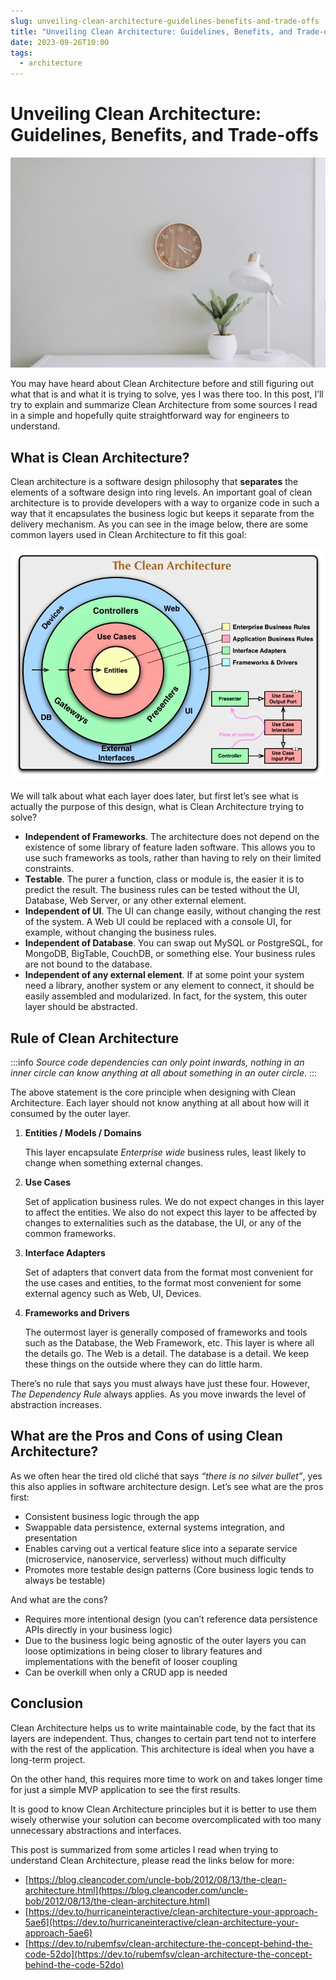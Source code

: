 ```yaml
---
slug: unveiling-clean-architecture-guidelines-benefits-and-trade-offs
title: "Unveiling Clean Architecture: Guidelines, Benefits, and Trade-offs"
date: 2023-09-26T10:00
tags:
  - architecture
---
```


Unveiling Clean Architecture: Guidelines, Benefits, and Trade-offs
==================================================================

![Photo by Samantha Gades on Unsplash](wall.webp)

You may have heard about Clean Architecture before and still figuring out what that is and what it is trying to solve, yes I was there too. In this post, I’ll try to explain and summarize Clean Architecture from some sources I read in a simple and hopefully quite straightforward way for engineers to understand.

<!-- truncate -->

## What is Clean Architecture?

Clean architecture is a software design philosophy that **separates** the elements of a software design into ring levels. An important goal of clean architecture is to provide developers with a way to organize code in such a way that it encapsulates the business logic but keeps it separate from the delivery mechanism. As you can see in the image below, there are some common layers used in Clean Architecture to fit this goal:

![Source: blog.cleancoder.com](clean.webp)

We will talk about what each layer does later, but first let’s see what is actually the purpose of this design, what is Clean Architecture trying to solve?

*   **Independent of Frameworks**. The architecture does not depend on the existence of some library of feature laden software. This allows you to use such frameworks as tools, rather than having to rely on their limited constraints.
*   **Testable**. The purer a function, class or module is, the easier it is to predict the result. The business rules can be tested without the UI, Database, Web Server, or any other external element.
*   **Independent of UI**. The UI can change easily, without changing the rest of the system. A Web UI could be replaced with a console UI, for example, without changing the business rules.
*   **Independent of Database**. You can swap out MySQL or PostgreSQL, for MongoDB, BigTable, CouchDB, or something else. Your business rules are not bound to the database.
*   **Independent of any external element**. If at some point your system need a library, another system or any element to connect, it should be easily assembled and modularized. In fact, for the system, this outer layer should be abstracted.

## Rule of Clean Architecture

:::info
_Source code dependencies can only point inwards, nothing in an inner circle can know anything at all about something in an outer circle_.
:::

The above statement is the core principle when designing with Clean Architecture. Each layer should not know anything at all about how will it consumed by the outer layer.

1.  **Entities / Models / Domains**
    
    This layer encapsulate _Enterprise wide_ business rules, least likely to change when something external changes.
2.  **Use Cases**

    Set of application business rules. We do not expect changes in this layer to affect the entities. We also do not expect this layer to be affected by changes to externalities such as the database, the UI, or any of the common frameworks.
3.  **Interface Adapters**
    
    Set of adapters that convert data from the format most convenient for the use cases and entities, to the format most convenient for some external agency such as Web, UI, Devices.
4.  **Frameworks and Drivers**
    
    The outermost layer is generally composed of frameworks and tools such as the Database, the Web Framework, etc. This layer is where all the details go. The Web is a detail. The database is a detail. We keep these things on the outside where they can do little harm.

There’s no rule that says you must always have just these four. However, _The Dependency Rule_ always applies. As you move inwards the level of abstraction increases.

## What are the Pros and Cons of using Clean Architecture?

As we often hear the tired old cliché that says _“there is no silver bullet”_, yes this also applies in software architecture design. Let’s see what are the pros first:

*   Consistent business logic through the app
*   Swappable data persistence, external systems integration, and presentation
*   Enables carving out a vertical feature slice into a separate service (microservice, nanoservice, serverless) without much difficulty
*   Promotes more testable design patterns (Core business logic tends to always be testable)

And what are the cons?

*   Requires more intentional design (you can’t reference data persistence APIs directly in your business logic)
*   Due to the business logic being agnostic of the outer layers you can loose optimizations in being closer to library features and implementations with the benefit of looser coupling
*   Can be overkill when only a CRUD app is needed

## Conclusion

Clean Architecture helps us to write maintainable code, by the fact that its layers are independent. Thus, changes to certain part tend not to interfere with the rest of the application. This architecture is ideal when you have a long-term project.

On the other hand, this requires more time to work on and takes longer time for just a simple MVP application to see the first results.

It is good to know Clean Architecture principles but it is better to use them wisely otherwise your solution can become overcomplicated with too many unnecessary abstractions and interfaces.

This post is summarized from some articles I read when trying to understand Clean Architecture, please read the links below for more:

*   [https://blog.cleancoder.com/uncle-bob/2012/08/13/the-clean-architecture.html](https://blog.cleancoder.com/uncle-bob/2012/08/13/the-clean-architecture.html)
*   [https://dev.to/hurricaneinteractive/clean-architecture-your-approach-5ae6](https://dev.to/hurricaneinteractive/clean-architecture-your-approach-5ae6)
*   [https://dev.to/rubemfsv/clean-architecture-the-concept-behind-the-code-52do](https://dev.to/rubemfsv/clean-architecture-the-concept-behind-the-code-52do)
